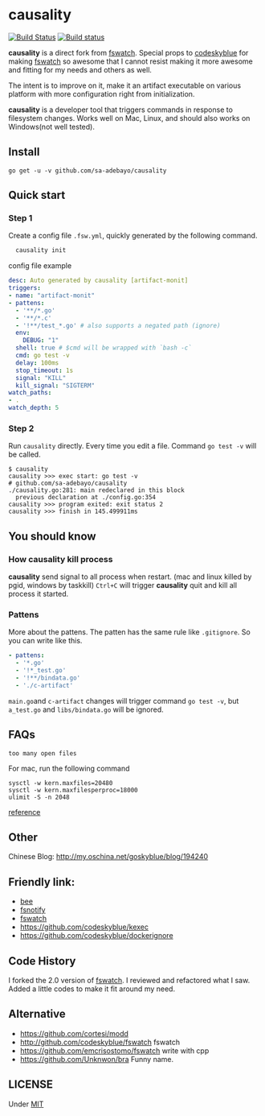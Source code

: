 # causality

[![Build Status](https://travis-ci.org/sa-adebayo/causality.svg?branch=master)](https://travis-ci.org/sa-adebayo/causality)
[![Build status](https://ci.appveyor.com/api/projects/status/i89ygpvpdl8wpqjr/branch/master?svg=true)](https://ci.appveyor.com/project/sa-adebayo/causality/branch/master)

**causality** is a direct fork from [fswatch](http://github.com/codeskyblue/fswatch). Special props to [codeskyblue](http://github.com/codeskyblue) for making [fswatch](http://github.com/codeskyblue/fswatch) so awesome that I cannot resist making it more awesome and fitting for my needs and others as well.

The intent is to improve on it, make it an artifact executable on various platform with more configuration right from initialization.

**causality** is a developer tool that triggers commands in response to filesystem changes.
Works well on Mac, Linux, and should also works on Windows(not well tested).

## Install

```golang
go get -u -v github.com/sa-adebayo/causality
```

## Quick start

### Step 1

Create a config file `.fsw.yml`, quickly generated by the following command.

```bash
  causality init
```

config file example

```yaml
desc: Auto generated by causality [artifact-monit]
triggers:
- name: "artifact-monit"
- pattens:
  - '**/*.go'
  - '**/*.c'
  - '!**/test_*.go' # also supports a negated path (ignore)
  env:
    DEBUG: "1"
  shell: true # $cmd will be wrapped with `bash -c`
  cmd: go test -v
  delay: 100ms
  stop_timeout: 1s
  signal: "KILL"
  kill_signal: "SIGTERM"
watch_paths:
- .
watch_depth: 5
```

### Step 2

Run `causality` directly.
Every time you edit a file. Command `go test -v` will be called.

```shell
$ causality
causality >>> exec start: go test -v
# github.com/sa-adebayo/causality
./causality.go:281: main redeclared in this block
  previous declaration at ./config.go:354
causality >>> program exited: exit status 2
causality >>> finish in 145.499911ms
```

## You should know

### How causality kill process

**causality** send signal to all process when restart. (mac and linux killed by pgid, windows by taskkill)
`Ctrl+C` will trigger **causality** quit and kill all process it started.

### Pattens

More about the pattens. The patten has the same rule like `.gitignore`.
So you can write like this.

```yaml
- pattens:
  - '*.go'
  - '!*_test.go'
  - '!**/bindata.go'
  - './c-artifact'
```

`main.go`and `c-artifact` changes will trigger command `go test -v`, but `a_test.go` and `libs/bindata.go` will be ignored.

## FAQs

`too many open files`

For mac, run the following command

    sysctl -w kern.maxfiles=20480
    sysctl -w kern.maxfilesperproc=18000
    ulimit -S -n 2048

[reference](http://superuser.com/questions/433746/is-there-a-fix-for-the-too-many-open-files-in-system-error-on-os-x-10-7-1)

## Other

Chinese Blog: <http://my.oschina.net/goskyblue/blog/194240>

## Friendly link: 

* [bee](https://github.com/astaxie/bee)
* [fsnotify](github.com/go-fsnotify/fsnotify)
* [fswatch](http://github.com/codeskyblue/fswatch)
* <https://github.com/codeskyblue/kexec>
* <https://github.com/codeskyblue/dockerignore>

## Code History

I forked the 2.0 version of [fswatch](http://github.com/codeskyblue/fswatch). I reviewed and refactored what I saw. Added a little codes to make it fit around my need.

## Alternative

* <https://github.com/cortesi/modd>
* <http://github.com/codeskyblue/fswatch> fswatch
* <https://github.com/emcrisostomo/fswatch> write with cpp
* <https://github.com/Unknwon/bra> Funny name.

## LICENSE

Under [MIT](LICENSE)
